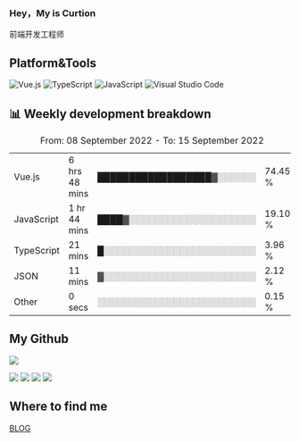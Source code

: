 ### Hey，My is Curtion
前端开发工程师
## Platform&Tools

![Vue.js](https://img.shields.io/badge/-Vue.js-4FC08D?style=flat-square&logo=Vue.js&logoColor=white)
![TypeScript](https://img.shields.io/badge/-TypeScript-007ACC?style=flat-square&logo=typescript&logoColor=white)
![JavaScript](https://img.shields.io/badge/-JavaScript-F7DF1E?style=flat-square&logo=javascript&logoColor=black)
![Visual Studio Code](https://img.shields.io/badge/-VSCode-007ACC?style=flat-square&logo=Visual-Studio-Code&logoColor=white)

## 📊 Weekly development breakdown

<!--START_SECTION:waka-->

<table><caption>From: 08 September 2022 - To: 15 September 2022</caption><tr><td>Vue.js</td><td>6 hrs 48 mins</td><td>██████████████████▓░░░░░░</td><td>74.45 %</td></tr><tr><td>JavaScript</td><td>1 hr 44 mins</td><td>████▓░░░░░░░░░░░░░░░░░░░░</td><td>19.10 %</td></tr><tr><td>TypeScript</td><td>21 mins</td><td>█░░░░░░░░░░░░░░░░░░░░░░░░</td><td>3.96 %</td></tr><tr><td>JSON</td><td>11 mins</td><td>▓░░░░░░░░░░░░░░░░░░░░░░░░</td><td>2.12 %</td></tr><tr><td>Other</td><td>0 secs</td><td>░░░░░░░░░░░░░░░░░░░░░░░░░</td><td>0.15 %</td></tr></table>

<!--END_SECTION:waka-->

## My Github

![](http://github-profile-summary-cards.vercel.app/api/cards/profile-details?username=curtion&theme=nord_bright)

![](http://github-profile-summary-cards.vercel.app/api/cards/stats?username=curtion&theme=nord_bright)
![](http://github-profile-summary-cards.vercel.app/api/cards/productive-time?username=curtion&theme=nord_bright&utcOffset=8)
![](http://github-profile-summary-cards.vercel.app/api/cards/repos-per-language?username=curtion&theme=nord_bright)
![](http://github-profile-summary-cards.vercel.app/api/cards/most-commit-language?username=curtion&theme=nord_bright)

## Where to find me

[BLOG](https://blog.3gxk.net)
